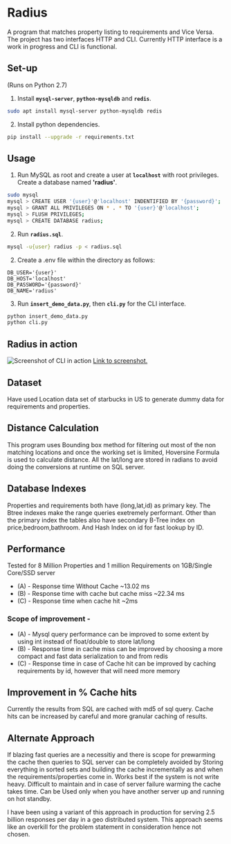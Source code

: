 # Radius

A program that matches property listing to requirements and Vice Versa. The project has two interfaces HTTP and CLI. Currently HTTP interface is a work in progress and CLI is functional.

## Set-up

(Runs on Python 2.7)
1. Install **`mysql-server`**, **`python-mysqldb`** and **`redis`**.
```bash
sudo apt install mysql-server python-mysqldb redis
```
2. Install python dependencies.
```bash
pip install --upgrade -r requirements.txt
```

## Usage

1. Run MySQL as root and create a user at **`localhost`** with root privileges. Create a database named **'radius'**.
```bash
sudo mysql
mysql > CREATE USER '{user}'@'localhost' INDENTIFIED BY '{password}';
mysql > GRANT ALL PRIVILEGES ON * . * TO '{user}'@'localhost';
mysql > FLUSH PRIVILEGES;
mysql > CREATE DATABASE radius;
```
2. Run **`radius.sql`**.
```bash
mysql -u{user} radius -p < radius.sql
```
2. Create a .env file within the directory as follows:
```
DB_USER='{user}'
DB_HOST='localhost'
DB_PASSWORD='{password}'
DB_NAME='radius'
```
3. Run **`insert_demo_data.py`**, then **`cli.py`** for the CLI interface.
```bash
python insert_demo_data.py
python cli.py
```

## Radius in action

![Screenshot of CLI in action](https://uc56affad0d497d944cc2682cfe4.previews.dropboxusercontent.com/p/thumb/AAgdIXUhcIjPL5HD9BSaxoU6bMHDzUBn01jWPR0ANkzQxeQ6p62dms333sOxa7DnK18IkjcbStgzMjupuXG3uOImIOFbDpNshXh1KioelnunaKl364xVF0rHd9XGjSQrzIITssYgCFcANeD1qEn-TnDfMF968QoFyQEK36iZbE2Yp396jKy03yT_vrVcC7WWQIrjLPfdrUjpsy4qDiuVz3BLIzRzoJ2EmKsBUSL67J-ZbWlQH-LqQcCTCaAMJVgWtD9U_saEt2DDkSu_LaD_hNgJNMRoS6-Iho7JzunrIshIY35AnUfBV_cjWAEP1IdJNjqwWimliWMncOUX5MGf65U-G8PgkhJFge-34LZv3gnQTiwmZ4m8b15_zpwuPGaslFJrWb6d6HIxqo9dFHz92YEd1bmGTzyL51eLebTU2sLmJjZVM9hFB4ANY9waI2tkrpZmdpZlqHk6OUs_iXjuZOkZ/p.png?fv_content=true&size_mode=5)
[Link to screenshot.](https://www.dropbox.com/s/762f5h2h2yjwv1x/Screenshot%202019-02-10%2023.32.55.png?dl=0)

## Dataset

Have used Location data set of starbucks in US to generate dummy data for requirements and properties.

## Distance Calculation

This program uses Bounding box method for filtering out most of the non matching locations and once the working set is limited, Hoversine Formula is used to calculate distance. All the lat/long are stored in radians to avoid doing the conversions at runtime on SQL server.

## Database Indexes

Properties and requirements both have (long,lat,id) as primary key. The Btree indexes make the range queries exetremely performant. Other than the primary index the tables also have secondary B-Tree index on price,bedroom,bathroom. And Hash Index on id for fast lookup by ID.

## Performance

Tested for 8 Million Properties and 1 million Requirements on 1GB/Single Core/SSD server 
- (A) - Response time Without Cache  ~13.02 ms
- (B) - Response time with cache but cache miss ~22.34 ms
- (C) - Response time when cache hit ~2ms

### Scope of improvement -
- (A) - Mysql query performance can be improved to some extent by using int instead of float/double to store lat/long
- (B) - Response time in cache miss can be improved by choosing a more compact and fast data serialization to and from redis
- (C) - Response time in case of Cache hit can be improved by caching requirements by id, however that will need more memory

## Improvement in % Cache hits

Currently the results from SQL are cached with md5 of sql query. Cache hits can be increased by careful and more granular caching of results.

## Alternate Approach

If blazing fast queries are a necessitiy and there is scope for prewarming the cache then queries to SQL server can be completely avoided by Storing everything in sorted sets and building the cache incrementally as and when the requirements/properties come in. Works best if the system is not write heavy. Difficult to maintain and in case of server failure warming the cache takes time. Can be Used only when you have another server up and running on hot standby.

I have been using a variant of this approach in production for serving 2.5 billion responses per day in a geo distributed system. This approach seems like an overkill for the problem statement in consideration hence not chosen.
